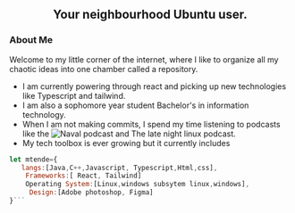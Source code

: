 <h2 align="center">Your neighbourhood Ubuntu user.</h2>

### About Me
Welcome to my little corner of the internet, where I like to organize all my chaotic ideas into one chamber called a repository.
- I am currently powering through react and picking up new technologies like Typescript and tailwind.
-  I am also a sophomore year student Bachelor's in information technology. 
- When I am not making commits, I spend my time listening to podcasts like the ![Naval podcast](https://nav.al/) and The late night linux podcast.
- My tech toolbox is ever growing but it currently includes
 ```js
let mtende={
    langs:[Java,C++,Javascript, Typescript,Html,css],
     Frameworks:[ React, Tailwind]
     Operating System:[Linux,windows subsytem linux,windows],
      Design:[Adobe photoshop, Figma]
}```
          
